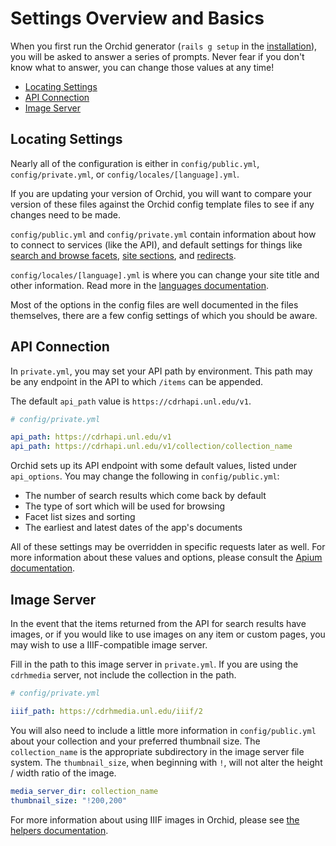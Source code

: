 # Settings Overview and Basics

When you first run the Orchid generator (`rails g setup` in the
[installation](/docs/installation.md#install)), you will be asked to answer a
series of prompts. Never fear if you don't know what to answer, you can change
those values at any time!

- [Locating Settings](#locating-settings)
- [API Connection](#api-connection)
- [Image Server](#image-server)

## Locating Settings

Nearly all of the configuration is either in
`config/public.yml`, `config/private.yml`, or `config/locales/[language].yml`.

If you are updating your version of Orchid, you will want to compare your version
of these files against the Orchid config template files to see if any changes
need to be made.

`config/public.yml` and `config/private.yml` contain information about how to
connect to services (like the API), and default settings for things like
[search and browse facets](/docs/facets.md), [site sections](/docs/sections.md),
and [redirects](/docs/routes.md#redirects-and-rewrites).

`config/locales/[language].yml` is where you can change your site title and
other information. Read more in the [languages documentation](/docs/languages.md).

Most of the options in the config files are well documented in the files themselves,
there are a few config settings of which you should be aware.

## API Connection

In `private.yml`, you may set your API path by environment. This path may be
any endpoint in the API to which `/items` can be appended.

The default `api_path` value is `https://cdrhapi.unl.edu/v1`.

```yaml
# config/private.yml

api_path: https://cdrhapi.unl.edu/v1
api_path: https://cdrhapi.unl.edu/v1/collection/collection_name
```

Orchid sets up its API endpoint with some default values, listed under
`api_options`. You may change the following in `config/public.yml`:

- The number of search results which come back by default
- The type of sort which will be used for browsing
- Facet list sizes and sorting
- The earliest and latest dates of the app's documents

All of these settings may be overridden in specific requests later as well.
For more information about these values and options, please consult the
[Apium documentation](https://github.com/CDRH/api).

## Image Server

In the event that the items returned from the API for search results have
images, or if you would like to use images on any item or custom pages, you may
wish to use a IIIF-compatible image server.

Fill in the path to this image server in `private.yml`. If you are using the
`cdrhmedia` server, not include the collection in the path.

```yaml
# config/private.yml

iiif_path: https://cdrhmedia.unl.edu/iiif/2
```

You will also need to include a little more information in `config/public.yml`
about your collection and your preferred thumbnail size. The `collection_name`
is the appropriate subdirectory in the image server file system.
The `thumbnail_size`, when beginning with `!`, will not alter the height / width
ratio of the image.

```yaml
media_server_dir: collection_name
thumbnail_size: "!200,200"
```

For more information about using IIIF images in Orchid, please see [the helpers documentation](/docs/helpers.md).
